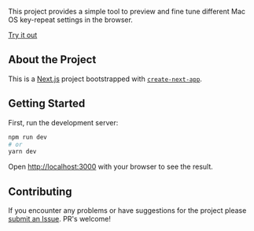 This project provides a simple tool to preview and fine tune different Mac OS key-repeat settings in the browser. 

[Try it out](https://mac-key-repeat.zaymon.dev/)

## About the Project

This is a [Next.js](https://nextjs.org/) project bootstrapped with [`create-next-app`](https://github.com/vercel/next.js/tree/canary/packages/create-next-app).

## Getting Started

First, run the development server:

```bash
npm run dev
# or
yarn dev
```

Open [http://localhost:3000](http://localhost:3000) with your browser to see the result.

## Contributing

If you encounter any problems or have suggestions for the project please [submit an Issue](https://github.com/ZaymonFC/mac-os-key-repeat/issues/new). PR's welcome!
